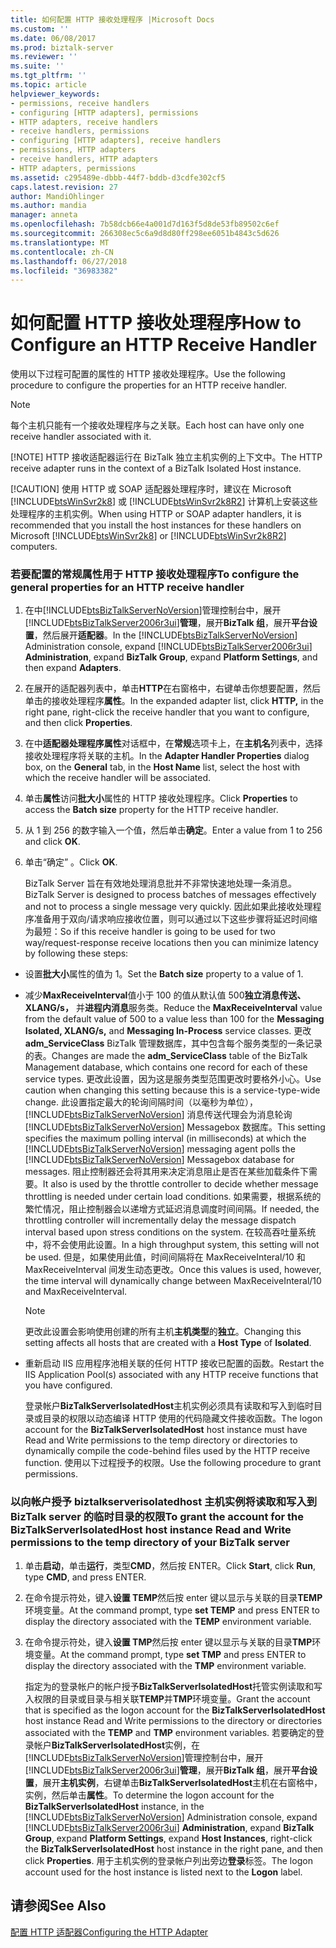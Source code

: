 ```yaml
---
title: 如何配置 HTTP 接收处理程序 |Microsoft Docs
ms.custom: ''
ms.date: 06/08/2017
ms.prod: biztalk-server
ms.reviewer: ''
ms.suite: ''
ms.tgt_pltfrm: ''
ms.topic: article
helpviewer_keywords:
- permissions, receive handlers
- configuring [HTTP adapters], permissions
- HTTP adapters, receive handlers
- receive handlers, permissions
- configuring [HTTP adapters], receive handlers
- permissions, HTTP adapters
- receive handlers, HTTP adapters
- HTTP adapters, permissions
ms.assetid: c295489e-dbbb-44f7-bddb-d3cdfe302cf5
caps.latest.revision: 27
author: MandiOhlinger
ms.author: mandia
manager: anneta
ms.openlocfilehash: 7b58dcb66e4a001d7d163f5d8de53fb89502c6ef
ms.sourcegitcommit: 266308ec5c6a9d8d80ff298ee6051b4843c5d626
ms.translationtype: MT
ms.contentlocale: zh-CN
ms.lasthandoff: 06/27/2018
ms.locfileid: "36983382"
---
```

# <a name="how-to-configure-an-http-receive-handler"></a><span data-ttu-id="b4d0c-102">如何配置 HTTP 接收处理程序</span><span class="sxs-lookup"><span data-stu-id="b4d0c-102">How to Configure an HTTP Receive Handler</span></span>
<span data-ttu-id="b4d0c-103">使用以下过程可配置的属性的 HTTP 接收处理程序。</span><span class="sxs-lookup"><span data-stu-id="b4d0c-103">Use the following procedure to configure the properties for an HTTP receive handler.</span></span>  
  
> [!NOTE]
>  <span data-ttu-id="b4d0c-104">每个主机只能有一个接收处理程序与之关联。</span><span class="sxs-lookup"><span data-stu-id="b4d0c-104">Each host can have only one receive handler associated with it.</span></span>  
> 
> [!NOTE]
>  <span data-ttu-id="b4d0c-105">HTTP 接收适配器运行在 BizTalk 独立主机实例的上下文中。</span><span class="sxs-lookup"><span data-stu-id="b4d0c-105">The HTTP receive adapter runs in the context of a BizTalk Isolated Host instance.</span></span>  
> 
> [!CAUTION]
>  <span data-ttu-id="b4d0c-106">使用 HTTP 或 SOAP 适配器处理程序时，建议在 Microsoft [!INCLUDE[btsWinSvr2k8](../includes/btswinsvr2k8-md.md)] 或 [!INCLUDE[btsWinSvr2k8R2](../includes/btswinsvr2k8r2-md.md)] 计算机上安装这些处理程序的主机实例。</span><span class="sxs-lookup"><span data-stu-id="b4d0c-106">When using HTTP or SOAP adapter handlers, it is recommended that you install the host instances for these handlers on Microsoft [!INCLUDE[btsWinSvr2k8](../includes/btswinsvr2k8-md.md)] or [!INCLUDE[btsWinSvr2k8R2](../includes/btswinsvr2k8r2-md.md)] computers.</span></span>  
  
### <a name="to-configure-the-general-properties-for-an-http-receive-handler"></a><span data-ttu-id="b4d0c-107">若要配置的常规属性用于 HTTP 接收处理程序</span><span class="sxs-lookup"><span data-stu-id="b4d0c-107">To configure the general properties for an HTTP receive handler</span></span>  
  
1. <span data-ttu-id="b4d0c-108">在中[!INCLUDE[btsBizTalkServerNoVersion](../includes/btsbiztalkservernoversion-md.md)]管理控制台中，展开[!INCLUDE[btsBizTalkServer2006r3ui](../includes/btsbiztalkserver2006r3ui-md.md)]**管理**，展开**BizTalk 组**，展开**平台设置**，然后展开**适配器**。</span><span class="sxs-lookup"><span data-stu-id="b4d0c-108">In the [!INCLUDE[btsBizTalkServerNoVersion](../includes/btsbiztalkservernoversion-md.md)] Administration console, expand [!INCLUDE[btsBizTalkServer2006r3ui](../includes/btsbiztalkserver2006r3ui-md.md)] **Administration**, expand **BizTalk Group**, expand **Platform Settings**, and then expand **Adapters**.</span></span>  
  
2. <span data-ttu-id="b4d0c-109">在展开的适配器列表中，单击**HTTP**在右窗格中，右键单击你想要配置，然后单击的接收处理程序**属性**。</span><span class="sxs-lookup"><span data-stu-id="b4d0c-109">In the expanded adapter list, click **HTTP,** in the right pane, right-click the receive handler that you want to configure, and then click **Properties**.</span></span>  
  
3. <span data-ttu-id="b4d0c-110">在中**适配器处理程序属性**对话框中，在**常规**选项卡上，在**主机名**列表中，选择接收处理程序将关联的主机。</span><span class="sxs-lookup"><span data-stu-id="b4d0c-110">In the **Adapter Handler Properties** dialog box, on the **General** tab, in the **Host Name** list, select the host with which the receive handler will be associated.</span></span>  
  
4. <span data-ttu-id="b4d0c-111">单击**属性**访问**批大小**属性的 HTTP 接收处理程序。</span><span class="sxs-lookup"><span data-stu-id="b4d0c-111">Click **Properties** to access the **Batch size** property for the HTTP receive handler.</span></span>  
  
5. <span data-ttu-id="b4d0c-112">从 1 到 256 的数字输入一个值，然后单击**确定**。</span><span class="sxs-lookup"><span data-stu-id="b4d0c-112">Enter a value from 1 to 256 and click **OK**.</span></span>  
  
6. <span data-ttu-id="b4d0c-113">单击“确定” 。</span><span class="sxs-lookup"><span data-stu-id="b4d0c-113">Click **OK**.</span></span>  
  
   <span data-ttu-id="b4d0c-114">BizTalk Server 旨在有效地处理消息批并不非常快速地处理一条消息。</span><span class="sxs-lookup"><span data-stu-id="b4d0c-114">BizTalk Server is designed to process batches of messages effectively and not to process a single message very quickly.</span></span> <span data-ttu-id="b4d0c-115">因此如果此接收处理程序准备用于双向/请求响应接收位置，则可以通过以下这些步骤将延迟时间缩为最短：</span><span class="sxs-lookup"><span data-stu-id="b4d0c-115">So if this receive handler is going to be used for two way/request-response receive locations then you can minimize latency by following these steps:</span></span>  
  
- <span data-ttu-id="b4d0c-116">设置**批大小**属性的值为 1。</span><span class="sxs-lookup"><span data-stu-id="b4d0c-116">Set the **Batch size** property to a value of 1.</span></span>  
  
- <span data-ttu-id="b4d0c-117">减少**MaxReceiveInterval**值小于 100 的值从默认值 500**独立消息传送、 XLANG/s，** 并**进程内消息**服务类。</span><span class="sxs-lookup"><span data-stu-id="b4d0c-117">Reduce the **MaxReceiveInterval** value from the default value of 500 to a value less than 100 for the **Messaging Isolated, XLANG/s,** and **Messaging In-Process** service classes.</span></span>  <span data-ttu-id="b4d0c-118">更改**adm_ServiceClass** BizTalk 管理数据库，其中包含每个服务类型的一条记录的表。</span><span class="sxs-lookup"><span data-stu-id="b4d0c-118">Changes are made the **adm_ServiceClass** table of the BizTalk Management database, which contains one record for each of these service types.</span></span>  <span data-ttu-id="b4d0c-119">更改此设置，因为这是服务类型范围更改时要格外小心。</span><span class="sxs-lookup"><span data-stu-id="b4d0c-119">Use caution when changing this setting because this is a service-type-wide change.</span></span> <span data-ttu-id="b4d0c-120">此设置指定最大的轮询间隔时间（以毫秒为单位），[!INCLUDE[btsBizTalkServerNoVersion](../includes/btsbiztalkservernoversion-md.md)] 消息传送代理会为消息轮询 [!INCLUDE[btsBizTalkServerNoVersion](../includes/btsbiztalkservernoversion-md.md)] Messagebox 数据库。</span><span class="sxs-lookup"><span data-stu-id="b4d0c-120">This setting specifies the maximum polling interval (in milliseconds) at which the [!INCLUDE[btsBizTalkServerNoVersion](../includes/btsbiztalkservernoversion-md.md)] messaging agent polls the [!INCLUDE[btsBizTalkServerNoVersion](../includes/btsbiztalkservernoversion-md.md)] Messagebox database for messages.</span></span>  <span data-ttu-id="b4d0c-121">阻止控制器还会将其用来决定消息阻止是否在某些加载条件下需要。</span><span class="sxs-lookup"><span data-stu-id="b4d0c-121">It also is used by the throttle controller to decide whether message throttling is needed under certain load conditions.</span></span> <span data-ttu-id="b4d0c-122">如果需要，根据系统的繁忙情况，阻止控制器会以递增方式延迟消息调度时间间隔。</span><span class="sxs-lookup"><span data-stu-id="b4d0c-122">If needed, the throttling controller will incrementally delay the message dispatch interval based upon stress conditions on the system.</span></span> <span data-ttu-id="b4d0c-123">在较高吞吐量系统中，将不会使用此设置。</span><span class="sxs-lookup"><span data-stu-id="b4d0c-123">In a high throughput system, this setting will not be used.</span></span>  <span data-ttu-id="b4d0c-124">但是，如果使用此值，时间间隔将在 MaxReceiveInteral/10 和 MaxReceiveInterval 间发生动态更改。</span><span class="sxs-lookup"><span data-stu-id="b4d0c-124">Once this values is used, however, the time interval will dynamically change between MaxReceiveInteral/10 and MaxReceiveInterval.</span></span>  
  
  > [!NOTE]
  >  <span data-ttu-id="b4d0c-125">更改此设置会影响使用创建的所有主机**主机类型**的**独立**。</span><span class="sxs-lookup"><span data-stu-id="b4d0c-125">Changing this setting affects all hosts that are created with a **Host Type** of **Isolated**.</span></span>  
  
- <span data-ttu-id="b4d0c-126">重新启动 IIS 应用程序池相关联的任何 HTTP 接收已配置的函数。</span><span class="sxs-lookup"><span data-stu-id="b4d0c-126">Restart the IIS Application Pool(s) associated with any HTTP receive functions that you have configured.</span></span>  
  
  <span data-ttu-id="b4d0c-127">登录帐户**BizTalkServerIsolatedHost**主机实例必须具有读取和写入到临时目录或目录的权限以动态编译 HTTP 使用的代码隐藏文件接收函数。</span><span class="sxs-lookup"><span data-stu-id="b4d0c-127">The logon account for the **BizTalkServerIsolatedHost** host instance must have Read and Write permissions to the temp directory or directories to dynamically compile the code-behind files used by the HTTP receive function.</span></span> <span data-ttu-id="b4d0c-128">使用以下过程授予的权限。</span><span class="sxs-lookup"><span data-stu-id="b4d0c-128">Use the following procedure to grant permissions.</span></span>  
  
### <a name="to-grant-the-account-for-the-biztalkserverisolatedhost-host-instance-read-and-write-permissions-to-the-temp-directory-of-your-biztalk-server"></a><span data-ttu-id="b4d0c-129">以向帐户授予 biztalkserverisolatedhost 主机实例将读取和写入到 BizTalk server 的临时目录的权限</span><span class="sxs-lookup"><span data-stu-id="b4d0c-129">To grant the account for the BizTalkServerIsolatedHost host instance Read and Write permissions to the temp directory of your BizTalk server</span></span>  
  
1. <span data-ttu-id="b4d0c-130">单击**启动**，单击**运行**，类型**CMD**，然后按 ENTER。</span><span class="sxs-lookup"><span data-stu-id="b4d0c-130">Click **Start**, click **Run**, type **CMD**, and press ENTER.</span></span>  
  
2. <span data-ttu-id="b4d0c-131">在命令提示符处，键入**设置 TEMP**然后按 enter 键以显示与关联的目录**TEMP**环境变量。</span><span class="sxs-lookup"><span data-stu-id="b4d0c-131">At the command prompt, type **set TEMP** and press ENTER to display the directory associated with the **TEMP** environment variable.</span></span>  
  
3. <span data-ttu-id="b4d0c-132">在命令提示符处，键入**设置 TMP**然后按 enter 键以显示与关联的目录**TMP**环境变量。</span><span class="sxs-lookup"><span data-stu-id="b4d0c-132">At the command prompt, type **set TMP** and press ENTER to display the directory associated with the **TMP** environment variable.</span></span>  
  
   <span data-ttu-id="b4d0c-133">指定为的登录帐户的帐户授予**BizTalkServerIsolatedHost**托管实例读取和写入权限的目录或目录与相关联**TEMP**并**TMP**环境变量。</span><span class="sxs-lookup"><span data-stu-id="b4d0c-133">Grant the account that is specified as the logon account for the **BizTalkServerIsolatedHost** host instance Read and Write permissions to the directory or directories associated with the **TEMP** and **TMP** environment variables.</span></span> <span data-ttu-id="b4d0c-134">若要确定的登录帐户**BizTalkServerIsolatedHost**实例，在[!INCLUDE[btsBizTalkServerNoVersion](../includes/btsbiztalkservernoversion-md.md)]管理控制台中，展开[!INCLUDE[btsBizTalkServer2006r3ui](../includes/btsbiztalkserver2006r3ui-md.md)]**管理**，展开**BizTalk 组**，展开**平台设置**，展开**主机实例**，右键单击**BizTalkServerIsolatedHost**主机在右窗格中，实例，然后单击**属性**。</span><span class="sxs-lookup"><span data-stu-id="b4d0c-134">To determine the logon account for the **BizTalkServerIsolatedHost** instance, in the [!INCLUDE[btsBizTalkServerNoVersion](../includes/btsbiztalkservernoversion-md.md)] Administration console, expand [!INCLUDE[btsBizTalkServer2006r3ui](../includes/btsbiztalkserver2006r3ui-md.md)] **Administration**, expand **BizTalk Group**, expand **Platform Settings**, expand **Host Instances**, right-click the **BizTalkServerIsolatedHost** host instance in the right pane, and then click **Properties**.</span></span> <span data-ttu-id="b4d0c-135">用于主机实例的登录帐户列出旁边**登录**标签。</span><span class="sxs-lookup"><span data-stu-id="b4d0c-135">The logon account used for the host instance is listed next to the **Logon** label.</span></span>  
  
## <a name="see-also"></a><span data-ttu-id="b4d0c-136">请参阅</span><span class="sxs-lookup"><span data-stu-id="b4d0c-136">See Also</span></span>  
 [<span data-ttu-id="b4d0c-137">配置 HTTP 适配器</span><span class="sxs-lookup"><span data-stu-id="b4d0c-137">Configuring the HTTP Adapter</span></span>](../core/configuring-the-http-adapter.md)